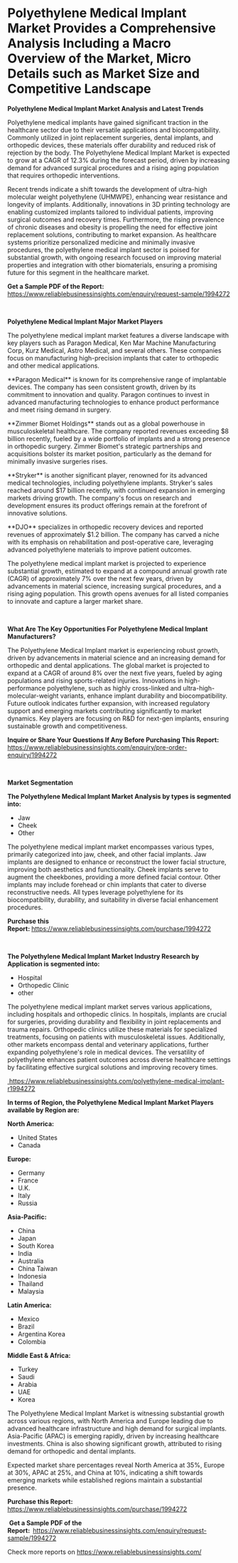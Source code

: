 <p><h1>Polyethylene Medical Implant Market Provides a Comprehensive Analysis Including a Macro Overview of the Market, Micro Details such as Market Size and Competitive Landscape</h1></p><p><strong>Polyethylene Medical Implant Market Analysis and Latest Trends</strong></p>
<p><p>Polyethylene medical implants have gained significant traction in the healthcare sector due to their versatile applications and biocompatibility. Commonly utilized in joint replacement surgeries, dental implants, and orthopedic devices, these materials offer durability and reduced risk of rejection by the body. The Polyethylene Medical Implant Market is expected to grow at a CAGR of 12.3% during the forecast period, driven by increasing demand for advanced surgical procedures and a rising aging population that requires orthopedic interventions.</p><p>Recent trends indicate a shift towards the development of ultra-high molecular weight polyethylene (UHMWPE), enhancing wear resistance and longevity of implants. Additionally, innovations in 3D printing technology are enabling customized implants tailored to individual patients, improving surgical outcomes and recovery times. Furthermore, the rising prevalence of chronic diseases and obesity is propelling the need for effective joint replacement solutions, contributing to market expansion. As healthcare systems prioritize personalized medicine and minimally invasive procedures, the polyethylene medical implant sector is poised for substantial growth, with ongoing research focused on improving material properties and integration with other biomaterials, ensuring a promising future for this segment in the healthcare market.</p></p>
<p><strong>Get a Sample PDF of the Report:&nbsp;</strong> <a href="https://www.reliablebusinessinsights.com/enquiry/request-sample/1994272?utm_campaign=100&utm_medium=2&utm_source=Github&utm_content=ia&utm_term=05022025&utm_id=polyethylene-medical-implant">https://www.reliablebusinessinsights.com/enquiry/request-sample/1994272</a></p>
<p>&nbsp;</p>
<p><strong>Polyethylene Medical Implant Major Market Players</strong></p>
<p><p>The polyethylene medical implant market features a diverse landscape with key players such as Paragon Medical, Ken Mar Machine Manufacturing Corp, Kurz Medical, Astro Medical, and several others. These companies focus on manufacturing high-precision implants that cater to orthopedic and other medical applications. </p><p>**Paragon Medical** is known for its comprehensive range of implantable devices. The company has seen consistent growth, driven by its commitment to innovation and quality. Paragon continues to invest in advanced manufacturing technologies to enhance product performance and meet rising demand in surgery.</p><p>**Zimmer Biomet Holdings** stands out as a global powerhouse in musculoskeletal healthcare. The company reported revenues exceeding $8 billion recently, fueled by a wide portfolio of implants and a strong presence in orthopedic surgery. Zimmer Biomet's strategic partnerships and acquisitions bolster its market position, particularly as the demand for minimally invasive surgeries rises.</p><p>**Stryker** is another significant player, renowned for its advanced medical technologies, including polyethylene implants. Stryker's sales reached around $17 billion recently, with continued expansion in emerging markets driving growth. The company's focus on research and development ensures its product offerings remain at the forefront of innovative solutions.</p><p>**DJO** specializes in orthopedic recovery devices and reported revenues of approximately $1.2 billion. The company has carved a niche with its emphasis on rehabilitation and post-operative care, leveraging advanced polyethylene materials to improve patient outcomes.</p><p>The polyethylene medical implant market is projected to experience substantial growth, estimated to expand at a compound annual growth rate (CAGR) of approximately 7% over the next few years, driven by advancements in material science, increasing surgical procedures, and a rising aging population. This growth opens avenues for all listed companies to innovate and capture a larger market share.</p></p>
<p>&nbsp;</p>
<p><strong>What Are The Key Opportunities For Polyethylene Medical Implant Manufacturers?</strong></p>
<p><p>The Polyethylene Medical Implant market is experiencing robust growth, driven by advancements in material science and an increasing demand for orthopedic and dental applications. The global market is projected to expand at a CAGR of around 8% over the next five years, fueled by aging populations and rising sports-related injuries. Innovations in high-performance polyethylene, such as highly cross-linked and ultra-high-molecular-weight variants, enhance implant durability and biocompatibility. Future outlook indicates further expansion, with increased regulatory support and emerging markets contributing significantly to market dynamics. Key players are focusing on R&D for next-gen implants, ensuring sustainable growth and competitiveness.</p></p>
<p><strong>Inquire or Share Your Questions If Any Before Purchasing This Report:</strong> <a href="https://www.reliablebusinessinsights.com/enquiry/pre-order-enquiry/1994272?utm_campaign=100&utm_medium=2&utm_source=Github&utm_content=ia&utm_term=05022025&utm_id=polyethylene-medical-implant">https://www.reliablebusinessinsights.com/enquiry/pre-order-enquiry/1994272</a></p>
<p>&nbsp;</p>
<p><strong>Market Segmentation</strong></p>
<p><strong>The Polyethylene Medical Implant Market Analysis by types is segmented into:</strong></p>
<p><ul><li>Jaw</li><li>Cheek</li><li>Other</li></ul></p>
<p><p>The polyethylene medical implant market encompasses various types, primarily categorized into jaw, cheek, and other facial implants. Jaw implants are designed to enhance or reconstruct the lower facial structure, improving both aesthetics and functionality. Cheek implants serve to augment the cheekbones, providing a more defined facial contour. Other implants may include forehead or chin implants that cater to diverse reconstructive needs. All types leverage polyethylene for its biocompatibility, durability, and suitability in diverse facial enhancement procedures.</p></p>
<p><strong>Purchase this Report:&nbsp;</strong><a href="https://www.reliablebusinessinsights.com/purchase/1994272?utm_campaign=100&utm_medium=2&utm_source=Github&utm_content=ia&utm_term=05022025&utm_id=polyethylene-medical-implant">https://www.reliablebusinessinsights.com/purchase/1994272</a></p>
<p>&nbsp;</p>
<p><strong>The Polyethylene Medical Implant Market Industry Research by Application is segmented into:</strong></p>
<p><ul><li>Hospital</li><li>Orthopedic Clinic</li><li>other</li></ul></p>
<p><p>The polyethylene medical implant market serves various applications, including hospitals and orthopedic clinics. In hospitals, implants are crucial for surgeries, providing durability and flexibility in joint replacements and trauma repairs. Orthopedic clinics utilize these materials for specialized treatments, focusing on patients with musculoskeletal issues. Additionally, other markets encompass dental and veterinary applications, further expanding polyethylene's role in medical devices. The versatility of polyethylene enhances patient outcomes across diverse healthcare settings by facilitating effective surgical solutions and improving recovery times.</p></p>
<p><a href="https://www.reliablebusinessinsights.com/polyethylene-medical-implant-r1994272?utm_campaign=100&utm_medium=2&utm_source=Github&utm_content=ia&utm_term=05022025&utm_id=polyethylene-medical-implant">&nbsp;https://www.reliablebusinessinsights.com/polyethylene-medical-implant-r1994272</a></p>
<p><strong>In terms of Region, the Polyethylene Medical Implant Market Players available by Region are:</strong></p>
<p>
    <p> <strong> North America: </strong>
        <ul>
            <li>United States</li>
            <li>Canada</li>
        </ul>
        </p> 
    <p> <strong> Europe: </strong>
        <ul>
            <li>Germany</li>
            <li>France</li>
            <li>U.K.</li>
            <li>Italy</li>
            <li>Russia</li>
        </ul>
        </p> 
    <p> <strong> Asia-Pacific: </strong>
        <ul>
            <li>China</li>
            <li>Japan</li>
            <li>South Korea</li>
            <li>India</li>
            <li>Australia</li>
            <li>China Taiwan</li>
            <li>Indonesia</li>
            <li>Thailand</li>
            <li>Malaysia</li>
        </ul>
        </p> 
    <p> <strong> Latin America: </strong>
        <ul>
            <li>Mexico</li>
            <li>Brazil</li>
            <li>Argentina Korea</li>
            <li>Colombia</li>
        </ul>
        </p> 
    <p> <strong> Middle East & Africa: </strong>
        <ul>
            <li>Turkey</li>
            <li>Saudi</li>
            <li>Arabia</li>
            <li>UAE</li>
            <li>Korea</li>
        </ul>
    </p>
    </p>
<p><p>The Polyethylene Medical Implant Market is witnessing substantial growth across various regions, with North America and Europe leading due to advanced healthcare infrastructure and high demand for surgical implants. Asia-Pacific (APAC) is emerging rapidly, driven by increasing healthcare investments. China is also showing significant growth, attributed to rising demand for orthopedic and dental implants. </p><p>Expected market share percentages reveal North America at 35%, Europe at 30%, APAC at 25%, and China at 10%, indicating a shift towards emerging markets while established regions maintain a substantial presence.</p></p>
<p><strong>Purchase this Report: </strong><a href="https://www.reliablebusinessinsights.com/purchase/1994272?utm_campaign=100&utm_medium=2&utm_source=Github&utm_content=ia&utm_term=05022025&utm_id=polyethylene-medical-implant">https://www.reliablebusinessinsights.com/purchase/1994272</a></p>
<p>&nbsp;<strong>Get a Sample PDF of the Report:&nbsp;&nbsp;</strong><a href="https://www.reliablebusinessinsights.com/enquiry/request-sample/1994272?utm_campaign=100&utm_medium=2&utm_source=Github&utm_content=ia&utm_term=05022025&utm_id=polyethylene-medical-implant">https://www.reliablebusinessinsights.com/enquiry/request-sample/1994272</a></p>
<p><strong></strong></p>
<p>Check more reports on <a href="https://www.reliablebusinessinsights.com/?utm_campaign=100&utm_medium=2&utm_source=Github&utm_content=ia&utm_term=05022025&utm_id=polyethylene-medical-implant">https://www.reliablebusinessinsights.com/</a></p>